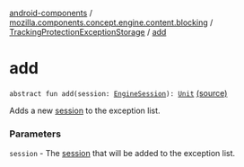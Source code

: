 [android-components](../../index.md) / [mozilla.components.concept.engine.content.blocking](../index.md) / [TrackingProtectionExceptionStorage](index.md) / [add](./add.md)

# add

`abstract fun add(session: `[`EngineSession`](../../mozilla.components.concept.engine/-engine-session/index.md)`): `[`Unit`](https://kotlinlang.org/api/latest/jvm/stdlib/kotlin/-unit/index.html) [(source)](https://github.com/mozilla-mobile/android-components/blob/master/components/concept/engine/src/main/java/mozilla/components/concept/engine/content/blocking/TrackingProtectionExceptionStorage.kt#L26)

Adds a new [session](add.md#mozilla.components.concept.engine.content.blocking.TrackingProtectionExceptionStorage$add(mozilla.components.concept.engine.EngineSession)/session) to the exception list.

### Parameters

`session` - The [session](add.md#mozilla.components.concept.engine.content.blocking.TrackingProtectionExceptionStorage$add(mozilla.components.concept.engine.EngineSession)/session) that will be added to the exception list.